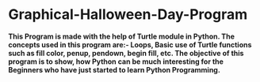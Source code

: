 # Graphical-Halloween-Day-Program
**This Program is made with the help of Turtle module in Python. The concepts used in this program are:- Loops, Basic use of Turtle functions such as fill color, penup, pendown, begin fill, etc.
The objective of this program is to show, how Python can be much interesting for the Beginners who have just started to learn Python Programming.**
